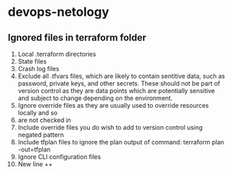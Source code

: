 # devops-netology
## Ignored files in terraform folder
1. Local .terraform directories
1. State files
1. Crash log files
1. Exclude all .tfvars files, which are likely to contain sentitive data, such as password, private keys, and other secrets. These should not be part of version control as they are data points which are potentially sensitive and subject to change depending on the environment.
1. Ignore override files as they are usually used to override resources locally and so
1. are not checked in
1. Include override files you do wish to add to version control using negated pattern
1. Include tfplan files to ignore the plan output of command: terraform plan -out=tfplan
1. Ignore CLI configuration files
1. New line ++
